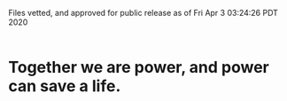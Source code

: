 Files vetted, and approved for public release as of Fri Apr  3 03:24:26 PDT 2020<br><br><h1>Together we are power, and power can save a life.</h1>
